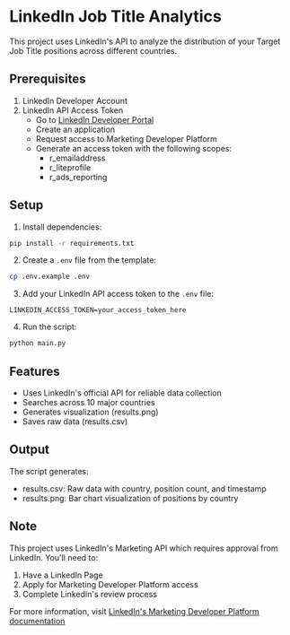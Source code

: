 # LinkedIn Job Title Analytics

This project uses LinkedIn's API to analyze the distribution of your Target Job Title positions across different countries.

## Prerequisites

1. LinkedIn Developer Account
2. LinkedIn API Access Token
   - Go to [LinkedIn Developer Portal](https://developer.linkedin.com/)
   - Create an application
   - Request access to Marketing Developer Platform
   - Generate an access token with the following scopes:
     - r_emailaddress
     - r_liteprofile
     - r_ads_reporting

## Setup

1. Install dependencies:
```bash
pip install -r requirements.txt
```

2. Create a `.env` file from the template:
```bash
cp .env.example .env
```

3. Add your LinkedIn API access token to the `.env` file:
```
LINKEDIN_ACCESS_TOKEN=your_access_token_here
```

4. Run the script:
```bash
python main.py
```

## Features
- Uses LinkedIn's official API for reliable data collection
- Searches across 10 major countries
- Generates visualization (results.png)
- Saves raw data (results.csv)

## Output
The script generates:
- results.csv: Raw data with country, position count, and timestamp
- results.png: Bar chart visualization of positions by country

## Note
This project uses LinkedIn's Marketing API which requires approval from LinkedIn. You'll need to:
1. Have a LinkedIn Page
2. Apply for Marketing Developer Platform access
3. Complete LinkedIn's review process

For more information, visit [LinkedIn's Marketing Developer Platform documentation](https://learn.microsoft.com/en-us/linkedin/marketing/)
